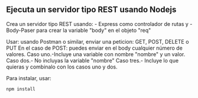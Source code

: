 ## Ejecuta un servidor tipo REST usando  Nodejs 

Crea un servidor tipo REST usando:
    - Express como controlador de rutas y 
    - Body-Paser para crear la variable "body" en el objeto "req"

Usar:
usando Postman o similar, enviar una peticion:
GET, POST, DELETE o PUT
En el caso de POST:
puedes enviar en el body cualquier número de valores.
Caso uno.-Incluye una variable con nombre "nombre" y un valor.
Caso dos.- No incluyas la variable "nombre"
Caso tres.- Incluye lo que quieras y combinalo con los casos uno y dos.

Para instalar, usar:
```
npm install
```


